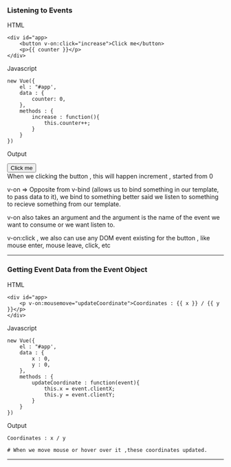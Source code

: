 ### Listening to Events

HTML

```
<div id="app>
    <button v-on:click="increase">Click me</button>
    <p>{{ counter }}</p>
</div>
```

Javascript

```
new Vue({
    el : "#app',
    data : {
        counter: 0,
    },
    methods : {
        increase : function(){
            this.counter++;
        }
    }
})
```

Output

<button v-on:click="increase">Click me</button>
<br/>
When we clicking the button , this will happen increment , started from 0

v-on => Opposite from v-bind (allows us to bind something in our template, to pass data to it), we bind to something better said we listen to something to recieve something from our template.

v-on also takes an argument and the argument is the name of the event we want to consume or we want listen to.

v-on:click , we also can use any DOM event existing for the button , like mouse enter, mouse leave, click, etc

---

### Getting Event Data from the Event Object

HTML

```
<div id="app>
    <p v-on:mousemove="updateCoordinate">Coordinates : {{ x }} / {{ y }}</p>
</div>
```

Javascript

```
new Vue({
    el : "#app',
    data : {
        x : 0,
        y : 0,
    },
    methods : {
        updateCoordinate : function(event){
            this.x = event.clientX;
            this.y = event.clientY;
        }
    }
})
```

Output

```
Coordinates : x / y

# When we move mouse or hover over it ,these coordinates updated.
```

---
